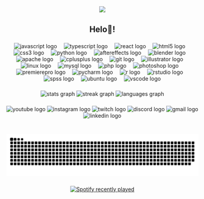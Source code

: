 <div align="center">
  <img height="158" src="imgflip.com/gif/8qrfba"  />
</div>

###

<h2 align="center">Helo👋!</h2>

###

<div align="center">
<!--   <img src="https://profile-counter.glitch.me/Grayyy1219/count.svg?"  /> -->
</div>

###

<div align="center">
  <img src="https://cdn.jsdelivr.net/gh/devicons/devicon/icons/javascript/javascript-original.svg" height="24" alt="javascript logo"  />
  <img width="10" />
  <img src="https://cdn.jsdelivr.net/gh/devicons/devicon/icons/typescript/typescript-original.svg" height="24" alt="typescript logo"  />
  <img width="10" />
  <img src="https://cdn.jsdelivr.net/gh/devicons/devicon/icons/react/react-original.svg" height="24" alt="react logo"  />
  <img width="10" />
  <img src="https://cdn.jsdelivr.net/gh/devicons/devicon/icons/html5/html5-original.svg" height="24" alt="html5 logo"  />
  <img width="10" />
  <img src="https://cdn.jsdelivr.net/gh/devicons/devicon/icons/css3/css3-original.svg" height="24" alt="css3 logo"  />
  <img width="10" />
  <img src="https://cdn.jsdelivr.net/gh/devicons/devicon/icons/python/python-original.svg" height="24" alt="python logo"  />
  <img width="10" />
  <img src="https://cdn.jsdelivr.net/gh/devicons/devicon/icons/aftereffects/aftereffects-original.svg" height="24" alt="aftereffects logo"  />
  <img width="10" />
  <img src="https://cdn.jsdelivr.net/gh/devicons/devicon/icons/blender/blender-original.svg" height="24" alt="blender logo"  />
  <img width="10" />
  <img src="https://cdn.jsdelivr.net/gh/devicons/devicon/icons/apache/apache-original.svg" height="24" alt="apache logo"  />
  <img width="10" />
  <img src="https://cdn.jsdelivr.net/gh/devicons/devicon/icons/cplusplus/cplusplus-original.svg" height="24" alt="cplusplus logo"  />
  <img width="10" />
  <img src="https://cdn.jsdelivr.net/gh/devicons/devicon/icons/git/git-original.svg" height="24" alt="git logo"  />
  <img width="10" />
  <img src="https://cdn.jsdelivr.net/gh/devicons/devicon/icons/illustrator/illustrator-plain.svg" height="24" alt="illustrator logo"  />
  <img width="10" />
  <img src="https://cdn.jsdelivr.net/gh/devicons/devicon/icons/linux/linux-original.svg" height="24" alt="linux logo"  />
  <img width="10" />
  <img src="https://cdn.jsdelivr.net/gh/devicons/devicon/icons/mysql/mysql-original.svg" height="24" alt="mysql logo"  />
  <img width="10" />
  <img src="https://cdn.jsdelivr.net/gh/devicons/devicon/icons/php/php-original.svg" height="24" alt="php logo"  />
  <img width="10" />
  <img src="https://cdn.jsdelivr.net/gh/devicons/devicon/icons/photoshop/photoshop-plain.svg" height="24" alt="photoshop logo"  />
  <img width="10" />
  <img src="https://cdn.jsdelivr.net/gh/devicons/devicon/icons/premierepro/premierepro-plain.svg" height="24" alt="premierepro logo"  />
  <img width="10" />
  <img src="https://cdn.jsdelivr.net/gh/devicons/devicon/icons/pycharm/pycharm-original.svg" height="24" alt="pycharm logo"  />
  <img width="10" />
  <img src="https://cdn.jsdelivr.net/gh/devicons/devicon/icons/r/r-original.svg" height="24" alt="r logo"  />
  <img width="10" />
  <img src="https://cdn.jsdelivr.net/gh/devicons/devicon/icons/rstudio/rstudio-original.svg" height="24" alt="rstudio logo"  />
  <img width="10" />
  <img src="https://cdn.jsdelivr.net/gh/devicons/devicon/icons/spss/spss-original.svg" height="24" alt="spss logo"  />
  <img width="10" />
  <img src="https://cdn.jsdelivr.net/gh/devicons/devicon/icons/ubuntu/ubuntu-plain.svg" height="24" alt="ubuntu logo"  />
  <img width="10" />
  <img src="https://cdn.jsdelivr.net/gh/devicons/devicon/icons/vscode/vscode-original.svg" height="24" alt="vscode logo"  />
</div>

###

<div align="center">
  <img src="https://github-readme-stats.vercel.app/api?username=Grayyy1219&hide_title=false&hide_rank=false&show_icons=true&include_all_commits=true&count_private=true&disable_animations=false&theme=dracula&locale=en&hide_border=false" height="150" alt="stats graph"  />
  <img src="https://streak-stats.demolab.com?user=Grayyy1219&locale=en&mode=daily&theme=dracula&hide_border=false&border_radius=5" height="150" alt="streak graph"  />
  <img src="https://github-readme-stats.vercel.app/api/top-langs?username=Grayyy1219&locale=en&hide_title=false&layout=compact&card_width=320&langs_count=5&theme=dracula&hide_border=false" height="150" alt="languages graph"  />
</div>

###

<div align="center">
  <img src="https://img.shields.io/static/v1?message=Youtube&logo=youtube&label=&color=FF0000&logoColor=white&labelColor=&style=for-the-badge" height="35" alt="youtube logo"  />
  <img src="https://img.shields.io/static/v1?message=Instagram&logo=instagram&label=&color=E4405F&logoColor=white&labelColor=&style=for-the-badge" height="35" alt="instagram logo"  />
  <img src="https://img.shields.io/static/v1?message=Twitch&logo=twitch&label=&color=9146FF&logoColor=white&labelColor=&style=for-the-badge" height="35" alt="twitch logo"  />
  <img src="https://img.shields.io/static/v1?message=Discord&logo=discord&label=&color=7289DA&logoColor=white&labelColor=&style=for-the-badge" height="35" alt="discord logo"  />
  <img src="https://img.shields.io/static/v1?message=Gmail&logo=gmail&label=&color=D14836&logoColor=white&labelColor=&style=for-the-badge" height="35" alt="gmail logo"  />
  <img src="https://img.shields.io/static/v1?message=LinkedIn&logo=linkedin&label=&color=0077B5&logoColor=white&labelColor=&style=for-the-badge" height="35" alt="linkedin logo"  />
</div>

###

<br clear="both">

<img src="https://raw.githubusercontent.com/Grayyy1219/Grayyy1219/output/snake.svg" alt="Snake animation" />

###

<div align="center">
  <a href="https://open.spotify.com/user/31h4h6hqnaeiyjxyhnzadxkwxqp4">
    <img src="https://spotify-recently-played-readme.vercel.app/api?user=31h4h6hqnaeiyjxyhnzadxkwxqp4&count=5" alt="Spotify recently played"  />
  </a>
</div>

###
